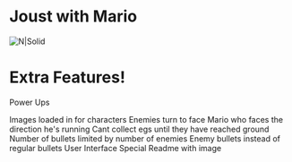 # Joust with Mario

![N|Solid](https://encrypted-tbn0.gstatic.com/images?q=tbn%3AANd9GcSueLKdFe6o2JK7xsOwLg66WUJcR1Lhy6CverZcfDAErGiSbQV9)
# Extra Features!
Power Ups

Images loaded in for characters
Enemies turn to face Mario who faces the direction he's running
Cant collect egs until they have reached ground
Number of bullets limited by number of enemies
Enemy bullets instead of regular bullets
User Interface 
Special Readme with image 
